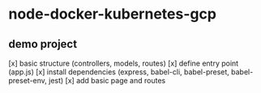 # node-docker-kubernetes-gcp

## demo project 

[x] basic structure (controllers, models, routes)
[x] define entry point (app.js)
[x] install dependencies  (express, babel-cli, babel-preset, babel-preset-env, jest)
[x] add basic page and routes